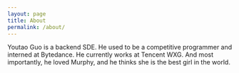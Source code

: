 ```yaml
---
layout: page
title: About
permalink: /about/
---
```


Youtao Guo is a backend SDE. He used to be a competitive programmer and interned at Bytedance. He currently works at Tencent WXG. And most importantly, he loved Murphy, and he thinks she is the best girl in the world.